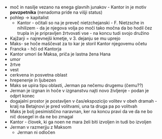 - moč in nasilje vezano na enega glavnih junakov - Kantor in je motiv **povzpetnika** (nenadoma  pride na višji status)
- pohlep $\rightarrow$ kapitalist
	- Kantor - očitali so na je preveč nietzchejanski - F. Nietzsche in nihilizem - da je njegova volja po moči tako močna da bo hodil čez trupla in je pripravljen žrtvovati vse - na koncu tudi svojo družino
- Kajžarji = najrevnejši kmetje, v 3. dejanju se mu uprejo
- Maks- se hoče maščevat za to kar je storil Kantor njegovemu očetu
- Francka - hči od Kantorja
- Kantor umori še Maksa, priča je lastna žena Hana
- umor
- žrtve
- vest
- cerkvena in posvetna oblast
- hrepenenje in ljubezen
- Maks se upira tipu oblasti, Jerman pa nečemu drugemu (čemu??) 
- Jerman je izgnan in hoče v izgnanstvu najti novo življenje - podan je odprt konec 
- dogajalni prostor je postavljen v čas/ekspozicijo volitev v obeh dramah - kralj na Betajnovi je pred volitvami, una ta druga pa po volitvah
- Maks je bolj pesimistično naravnan, ker na koncu pravi da ve da ne bo nič dosegel in da ne bo zmagal 
- Kantor - človek, ki ga noen ne mara želi biti izvoljen in tudi bo izvoljen
- Jerman v razmerjju z Maksom
	- Jerman ni odločen